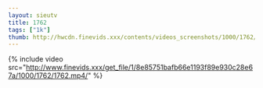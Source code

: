 ```yaml
--- 
layout: sieutv
title: 1762
tags: ["1k"]
thumb: http://hwcdn.finevids.xxx/contents/videos_screenshots/1000/1762/preview.mp4.jpg
---
```

{% include video src="http://www.finevids.xxx/get_file/1/8e85751bafb66e1193f89e930c28e67a/1000/1762/1762.mp4/" %} 
